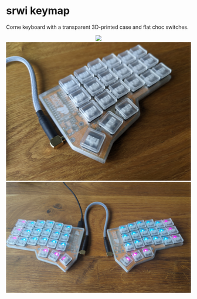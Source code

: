 # srwi keymap

Corne keyboard with a transparent 3D-printed case and flat choc switches.

<p align="center">
    <img src="photos/corne (1).jpg" width="550">
    <img src="photos/corne (2).jpg" width="550">
    <img src="photos/corne (3).jpg" width="550">
</p>
